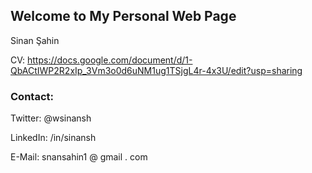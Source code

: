 ## Welcome to My Personal Web Page

Sinan Şahin 

CV: https://docs.google.com/document/d/1-QbACtIWP2R2xIp_3Vm3o0d6uNM1ug1TSjgL4r-4x3U/edit?usp=sharing

### Contact:

Twitter: @wsinansh

LinkedIn: /in/sinansh

E-Mail: snansahin1 @ gmail . com
